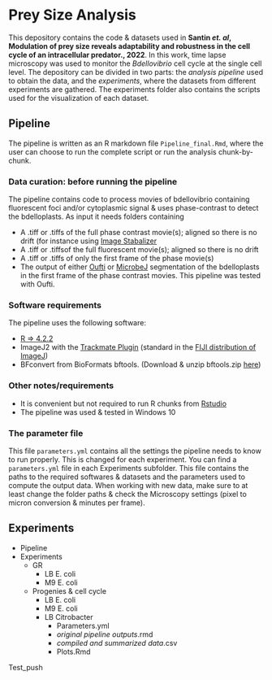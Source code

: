 # Prey Size Analysis

This depository contains the code & datasets used in **Santin *et. al*,  Modulation of prey size reveals adaptability and robustness in the cell cycle of an intracellular predator., 2022**. In this work, time lapse microscopy was used to monitor the *Bdellovibrio* cell cycle at the single cell level. The depository can be divided in two parts: the *analysis pipeline* used to obtain the data, and the *experiments*, where the datasets from different experiments are gathered. The experiments folder also contains the scripts used for the visualization of each dataset.

## Pipeline

The pipeline is written as an R markdown file `Pipeline_final.Rmd`, where the user can choose to run the complete script or run the analysis chunk-by-chunk.

### Data curation: before running the pipeline

The pipeline contains code to process movies of bdellovibrio containing fluorescent foci and/or cytoplasmic signal & uses phase-contrast to detect the bdelloplasts. As input it needs folders containing

* A .tiff or .tiffs of the full phase contrast movie(s); aligned so there is no drift (for instance using [Image Stabalizer](https://imagej.net/plugins/image-stabilizer)
* A .tiff or .tiffsof the full fluorescent movie(s); aligned so there is no drift
* A .tiff or .tiffs of only the first frame of the phase movie(s)
* The output of either [Oufti](www.oufti.org) or [MicrobeJ](https://microbej.com) segmentation of the bdelloplasts in the first frame of the phase contrast movies. This pipeline was tested with Oufti.

### Software requirements

The pipeline uses the following software:

* [R => 4.2.2](https://cran.r-project.org) 
* ImageJ2 with the [Trackmate Plugin](https://imagej.net/plugins/trackmate/) (standard in the [FIJI distribution of ImageJ](https://imagej.net/software/fiji/))
* BFconvert from BioFormats bftools. (Download & unzip bftools.zip [here](https://downloads.openmicroscopy.org/bio-formats/5.5.2/artifacts/bftools.zip))

### Other notes/requirements

* It is convenient but not required to run R chunks from [Rstudio](https://posit.co/products/open-source/rstudio/)
* The pipeline was used & tested in Windows 10

### The parameter file

This file `parameters.yml` contains all the settings the pipeline needs to know to run properly. This is changed for each experiment. You can find a `parameters.yml` file in each Experiments subfolder. This file contains the paths to the required softwares & datasets and the parameters used to compute the output data. When working with new data, make sure to at least change the folder paths & check the Microscopy settings (pixel to micron conversion & minutes per frame). 

## Experiments

- Pipeline
- Experiments
  - GR
    - LB E. coli
    - M9 E. coli
  - Progenies & cell cycle
    - LB E. coli
    - M9 E. coli
    - LB Citrobacter
      - Parameters.yml
      - *original pipeline outputs*.rmd
      - *compiled and summarized data*.csv
      - Plots.Rmd
    
    
Test_push
